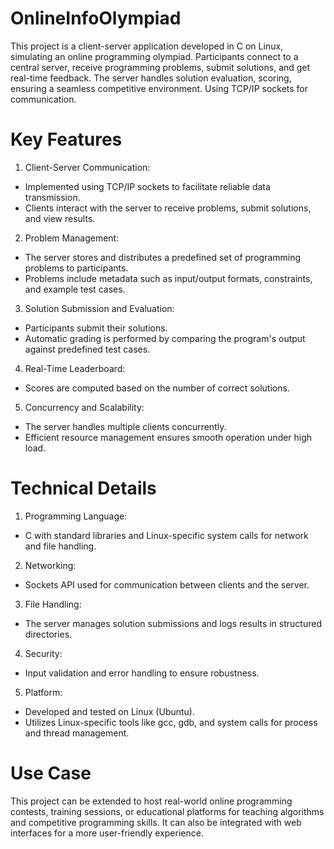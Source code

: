 # OnlineInfoOlympiad
This project is a client-server application developed in C on Linux, simulating an online programming olympiad. Participants connect to a central server, receive programming problems, submit solutions, and get real-time feedback. The server handles solution evaluation, scoring, ensuring a seamless competitive environment. Using TCP/IP sockets for communication.

# Key Features
1. Client-Server Communication:
  - Implemented using TCP/IP sockets to facilitate reliable data transmission.
  - Clients interact with the server to receive problems, submit solutions, and view results.
2. Problem Management:
  - The server stores and distributes a predefined set of programming problems to participants.
  - Problems include metadata such as input/output formats, constraints, and example test cases.
3. Solution Submission and Evaluation:
  - Participants submit their solutions.
  - Automatic grading is performed by comparing the program's output against predefined test cases.
4. Real-Time Leaderboard:
  - Scores are computed based on the number of correct solutions.
5. Concurrency and Scalability:
  - The server handles multiple clients concurrently.
  - Efficient resource management ensures smooth operation under high load.

# Technical Details
1. Programming Language:
  - C with standard libraries and Linux-specific system calls for network and file handling.
2. Networking:
  - Sockets API used for communication between clients and the server.
3. File Handling:
  - The server manages solution submissions and logs results in structured directories.
4. Security:
  - Input validation and error handling to ensure robustness.
5. Platform:
  - Developed and tested on Linux (Ubuntu).
  - Utilizes Linux-specific tools like gcc, gdb, and system calls for process and thread management.

# Use Case
This project can be extended to host real-world online programming contests, training sessions, or educational platforms for teaching algorithms and competitive programming skills. It can also be integrated with web interfaces for a more user-friendly experience.

